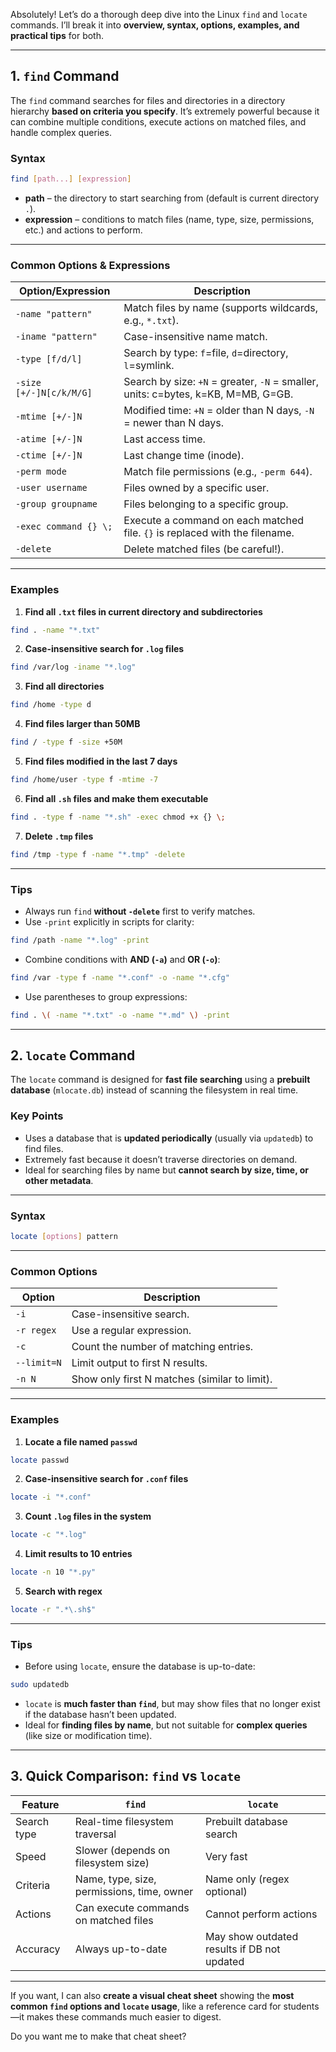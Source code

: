 Absolutely! Let’s do a thorough deep dive into the Linux `find` and `locate` commands. I’ll break it into **overview, syntax, options, examples, and practical tips** for both.

---

## **1. `find` Command**

The `find` command searches for files and directories in a directory hierarchy **based on criteria you specify**. It’s extremely powerful because it can combine multiple conditions, execute actions on matched files, and handle complex queries.

### **Syntax**

```bash
find [path...] [expression]
```

* **path** – the directory to start searching from (default is current directory `.`).
* **expression** – conditions to match files (name, type, size, permissions, etc.) and actions to perform.

---

### **Common Options & Expressions**

| Option/Expression       | Description                                                                       |
| ----------------------- | --------------------------------------------------------------------------------- |
| `-name "pattern"`       | Match files by name (supports wildcards, e.g., `*.txt`).                          |
| `-iname "pattern"`      | Case-insensitive name match.                                                      |
| `-type [f/d/l]`         | Search by type: `f`=file, `d`=directory, `l`=symlink.                             |
| `-size [+/-]N[c/k/M/G]` | Search by size: `+N` = greater, `-N` = smaller, units: c=bytes, k=KB, M=MB, G=GB. |
| `-mtime [+/-]N`         | Modified time: `+N` = older than N days, `-N` = newer than N days.                |
| `-atime [+/-]N`         | Last access time.                                                                 |
| `-ctime [+/-]N`         | Last change time (inode).                                                         |
| `-perm mode`            | Match file permissions (e.g., `-perm 644`).                                       |
| `-user username`        | Files owned by a specific user.                                                   |
| `-group groupname`      | Files belonging to a specific group.                                              |
| `-exec command {} \;`   | Execute a command on each matched file. `{}` is replaced with the filename.       |
| `-delete`               | Delete matched files (be careful!).                                               |

---

### **Examples**

1. **Find all `.txt` files in current directory and subdirectories**

```bash
find . -name "*.txt"
```

2. **Case-insensitive search for `.log` files**

```bash
find /var/log -iname "*.log"
```

3. **Find all directories**

```bash
find /home -type d
```

4. **Find files larger than 50MB**

```bash
find / -type f -size +50M
```

5. **Find files modified in the last 7 days**

```bash
find /home/user -type f -mtime -7
```

6. **Find all `.sh` files and make them executable**

```bash
find . -type f -name "*.sh" -exec chmod +x {} \;
```

7. **Delete `.tmp` files**

```bash
find /tmp -type f -name "*.tmp" -delete
```

---

### **Tips**

* Always run `find` **without `-delete`** first to verify matches.
* Use `-print` explicitly in scripts for clarity:

```bash
find /path -name "*.log" -print
```

* Combine conditions with **AND (`-a`)** and **OR (`-o`)**:

```bash
find /var -type f -name "*.conf" -o -name "*.cfg"
```

* Use parentheses to group expressions:

```bash
find . \( -name "*.txt" -o -name "*.md" \) -print
```

---

## **2. `locate` Command**

The `locate` command is designed for **fast file searching** using a **prebuilt database** (`mlocate.db`) instead of scanning the filesystem in real time.

### **Key Points**

* Uses a database that is **updated periodically** (usually via `updatedb`) to find files.
* Extremely fast because it doesn’t traverse directories on demand.
* Ideal for searching files by name but **cannot search by size, time, or other metadata**.

---

### **Syntax**

```bash
locate [options] pattern
```

---

### **Common Options**

| Option      | Description                                   |
| ----------- | --------------------------------------------- |
| `-i`        | Case-insensitive search.                      |
| `-r regex`  | Use a regular expression.                     |
| `-c`        | Count the number of matching entries.         |
| `--limit=N` | Limit output to first N results.              |
| `-n N`      | Show only first N matches (similar to limit). |

---

### **Examples**

1. **Locate a file named `passwd`**

```bash
locate passwd
```

2. **Case-insensitive search for `.conf` files**

```bash
locate -i "*.conf"
```

3. **Count `.log` files in the system**

```bash
locate -c "*.log"
```

4. **Limit results to 10 entries**

```bash
locate -n 10 "*.py"
```

5. **Search with regex**

```bash
locate -r ".*\.sh$"
```

---

### **Tips**

* Before using `locate`, ensure the database is up-to-date:

```bash
sudo updatedb
```

* `locate` is **much faster than `find`**, but may show files that no longer exist if the database hasn’t been updated.
* Ideal for **finding files by name**, but not suitable for **complex queries** (like size or modification time).

---

## **3. Quick Comparison: `find` vs `locate`**

| Feature     | `find`                                     | `locate`                                    |
| ----------- | ------------------------------------------ | ------------------------------------------- |
| Search type | Real-time filesystem traversal             | Prebuilt database search                    |
| Speed       | Slower (depends on filesystem size)        | Very fast                                   |
| Criteria    | Name, type, size, permissions, time, owner | Name only (regex optional)                  |
| Actions     | Can execute commands on matched files      | Cannot perform actions                      |
| Accuracy    | Always up-to-date                          | May show outdated results if DB not updated |

---

If you want, I can also **create a visual cheat sheet** showing the **most common `find` options and `locate` usage**, like a reference card for students—it makes these commands much easier to digest.

Do you want me to make that cheat sheet?
